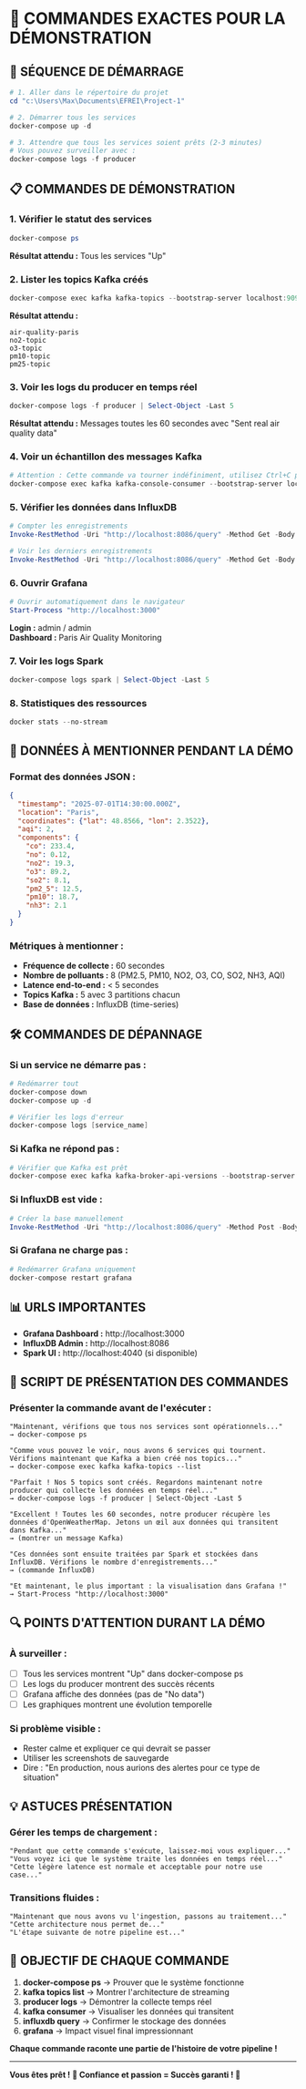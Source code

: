 # 🔧 COMMANDES EXACTES POUR LA DÉMONSTRATION

## 🚀 SÉQUENCE DE DÉMARRAGE

```powershell
# 1. Aller dans le répertoire du projet
cd "c:\Users\Max\Documents\EFREI\Project-1"

# 2. Démarrer tous les services
docker-compose up -d

# 3. Attendre que tous les services soient prêts (2-3 minutes)
# Vous pouvez surveiller avec :
docker-compose logs -f producer
```

## 📋 COMMANDES DE DÉMONSTRATION

### **1. Vérifier le statut des services**
```powershell
docker-compose ps
```
**Résultat attendu :** Tous les services "Up"

### **2. Lister les topics Kafka créés**
```powershell
docker-compose exec kafka kafka-topics --bootstrap-server localhost:9092 --list
```
**Résultat attendu :**
```
air-quality-paris
no2-topic
o3-topic
pm10-topic
pm25-topic
```

### **3. Voir les logs du producer en temps réel**
```powershell
docker-compose logs -f producer | Select-Object -Last 5
```
**Résultat attendu :** Messages toutes les 60 secondes avec "Sent real air quality data"

### **4. Voir un échantillon des messages Kafka**
```powershell
# Attention : Cette commande va tourner indéfiniment, utilisez Ctrl+C pour arrêter
docker-compose exec kafka kafka-console-consumer --bootstrap-server localhost:9092 --topic air-quality-paris --from-beginning --max-messages 1
```

### **5. Vérifier les données dans InfluxDB**
```powershell
# Compter les enregistrements
Invoke-RestMethod -Uri "http://localhost:8086/query" -Method Get -Body @{q="SELECT COUNT(*) FROM air_quality"; db="air_quality"}

# Voir les derniers enregistrements
Invoke-RestMethod -Uri "http://localhost:8086/query" -Method Get -Body @{q="SELECT * FROM air_quality ORDER BY time DESC LIMIT 3"; db="air_quality"}
```

### **6. Ouvrir Grafana**
```powershell
# Ouvrir automatiquement dans le navigateur
Start-Process "http://localhost:3000"
```
**Login :** admin / admin  
**Dashboard :** Paris Air Quality Monitoring

### **7. Voir les logs Spark**
```powershell
docker-compose logs spark | Select-Object -Last 5
```

### **8. Statistiques des ressources**
```powershell
docker stats --no-stream
```

## 🎯 DONNÉES À MENTIONNER PENDANT LA DÉMO

### **Format des données JSON :**
```json
{
  "timestamp": "2025-07-01T14:30:00.000Z",
  "location": "Paris",
  "coordinates": {"lat": 48.8566, "lon": 2.3522},
  "aqi": 2,
  "components": {
    "co": 233.4,
    "no": 0.12,
    "no2": 19.3,
    "o3": 89.2,
    "so2": 8.1,
    "pm2_5": 12.5,
    "pm10": 18.7,
    "nh3": 2.1
  }
}
```

### **Métriques à mentionner :**
- **Fréquence de collecte :** 60 secondes
- **Nombre de polluants :** 8 (PM2.5, PM10, NO2, O3, CO, SO2, NH3, AQI)
- **Latence end-to-end :** < 5 secondes
- **Topics Kafka :** 5 avec 3 partitions chacun
- **Base de données :** InfluxDB (time-series)

## 🛠️ COMMANDES DE DÉPANNAGE

### **Si un service ne démarre pas :**
```powershell
# Redémarrer tout
docker-compose down
docker-compose up -d

# Vérifier les logs d'erreur
docker-compose logs [service_name]
```

### **Si Kafka ne répond pas :**
```powershell
# Vérifier que Kafka est prêt
docker-compose exec kafka kafka-broker-api-versions --bootstrap-server localhost:9092
```

### **Si InfluxDB est vide :**
```powershell
# Créer la base manuellement
Invoke-RestMethod -Uri "http://localhost:8086/query" -Method Post -Body "q=CREATE DATABASE air_quality"
```

### **Si Grafana ne charge pas :**
```powershell
# Redémarrer Grafana uniquement
docker-compose restart grafana
```

## 📊 URLS IMPORTANTES

- **Grafana Dashboard :** http://localhost:3000
- **InfluxDB Admin :** http://localhost:8086
- **Spark UI :** http://localhost:4040 (si disponible)

## 🎤 SCRIPT DE PRÉSENTATION DES COMMANDES

### **Présenter la commande avant de l'exécuter :**

```
"Maintenant, vérifions que tous nos services sont opérationnels..."
→ docker-compose ps

"Comme vous pouvez le voir, nous avons 6 services qui tournent. Vérifions maintenant que Kafka a bien créé nos topics..."
→ docker-compose exec kafka kafka-topics --list

"Parfait ! Nos 5 topics sont créés. Regardons maintenant notre producer qui collecte les données en temps réel..."
→ docker-compose logs -f producer | Select-Object -Last 5

"Excellent ! Toutes les 60 secondes, notre producer récupère les données d'OpenWeatherMap. Jetons un œil aux données qui transitent dans Kafka..."
→ (montrer un message Kafka)

"Ces données sont ensuite traitées par Spark et stockées dans InfluxDB. Vérifions le nombre d'enregistrements..."
→ (commande InfluxDB)

"Et maintenant, le plus important : la visualisation dans Grafana !"
→ Start-Process "http://localhost:3000"
```

## 🔍 POINTS D'ATTENTION DURANT LA DÉMO

### **À surveiller :**
- [ ] Tous les services montrent "Up" dans docker-compose ps
- [ ] Les logs du producer montrent des succès récents
- [ ] Grafana affiche des données (pas de "No data")
- [ ] Les graphiques montrent une évolution temporelle

### **Si problème visible :**
- Rester calme et expliquer ce qui devrait se passer
- Utiliser les screenshots de sauvegarde
- Dire : "En production, nous aurions des alertes pour ce type de situation"

## 💡 ASTUCES PRÉSENTATION

### **Gérer les temps de chargement :**
```
"Pendant que cette commande s'exécute, laissez-moi vous expliquer..."
"Vous voyez ici que le système traite les données en temps réel..."
"Cette légère latence est normale et acceptable pour notre use case..."
```

### **Transitions fluides :**
```
"Maintenant que nous avons vu l'ingestion, passons au traitement..."
"Cette architecture nous permet de..."
"L'étape suivante de notre pipeline est..."
```

## 🎯 OBJECTIF DE CHAQUE COMMANDE

1. **docker-compose ps** → Prouver que le système fonctionne
2. **kafka topics list** → Montrer l'architecture de streaming
3. **producer logs** → Démontrer la collecte temps réel
4. **kafka consumer** → Visualiser les données qui transitent
5. **influxdb query** → Confirmer le stockage des données
6. **grafana** → Impact visuel final impressionnant

**Chaque commande raconte une partie de l'histoire de votre pipeline !**

---

**Vous êtes prêt ! 🚀 Confiance et passion = Succès garanti ! 💪**
